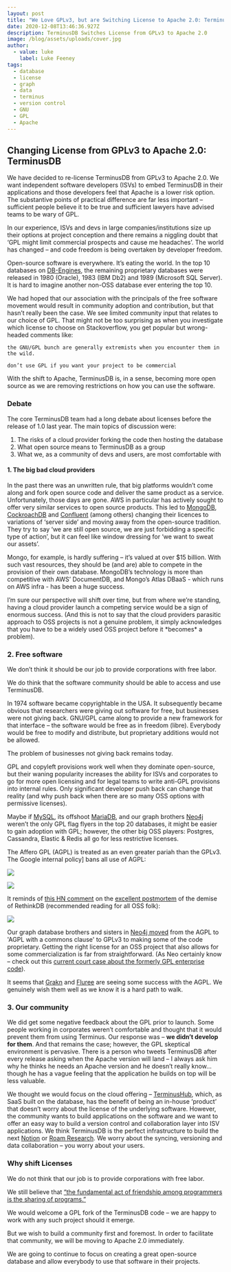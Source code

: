 ```yaml
---
layout: post
title: "We Love GPLv3, but are Switching License to Apache 2.0: TerminusDB"
date: 2020-12-08T13:46:36.927Z
description: TerminusDB Switches License from GPLv3 to Apache 2.0
image: /blog/assets/uploads/cover.jpg
author:
  - value: luke
    label: Luke Feeney
tags:
  - database
  - license
  - graph
  - data
  - terminus
  - version control
  - GNU
  - GPL
  - Apache
---
```

## Changing License from GPLv3 to Apache 2.0: TerminusDB

We have decided to re-license TerminusDB from GPLv3 to Apache 2.0. We want independent software developers (ISVs) to embed TerminusDB in their applications and those developers feel that Apache is a lower risk option. The substantive points of practical difference are far less important – sufficient people believe it to be true and sufficient lawyers have advised teams to be wary of GPL.

In our experience, ISVs and devs in large companies/institutions size up their options at project conception and there remains a niggling doubt that ‘GPL might limit commercial prospects and cause me headaches’. The world has changed – and code freedom is being overtaken by developer freedom.

Open-source software is everywhere. It’s eating the world. In the top 10 databases on [DB-Engines](https://db-engines.com/en/ranking), the remaining proprietary databases were released in 1980 (Oracle), 1983 (IBM Db2) and 1989 (Microsoft SQL Server). It is hard to imagine another non-OSS database ever entering the top 10.

We had hoped that our association with the principals of the free software movement would result in community adoption and contribution, but that hasn’t really been the case. We see limited community input that relates to our choice of GPL. That might not be too surprising as when you investigate which license to choose on Stackoverflow, you get popular but wrong-headed comments like:

`the GNU/GPL bunch are generally extremists when you encounter them in the wild.`

`don’t use GPL if you want your project to be commercial`

With the shift to Apache, TerminusDB is, in a sense, becoming more open source as we are removing restrictions on how you can use the software.

### Debate

The core TerminusDB team had a long debate about licenses before the release of 1.0 last year. The main topics of discussion were:

<ol>
<li>The risks of a cloud provider forking the code then hosting the database</li>
<li>What open source means to TerminusDB as a group</li>
<li>What we, as a community of devs and users, are most comfortable with</li>
</ol> 

#### 1. The big bad cloud providers

In the past there was an unwritten rule, that big platforms wouldn’t come along and fork open source code and deliver the same product as a service. Unfortunately, those days are gone. AWS in particular has actively sought to offer very similar services to open source products. This led to [MongoDB](https://www.mongodb.com/licensing/server-side-public-license/faq), [CockroachDB](https://www.cockroachlabs.com/blog/oss-relicensing-cockroachdb/) and [Confluent](https://www.confluent.io/confluent-community-license-faq/) (among others) changing their licences to variations of ‘server side’ and moving away from the open-source tradition. They try to say ‘we are still open source, we are just forbidding a specific type of action’, but it can feel like window dressing for ‘we want to sweat our assets’.

Mongo, for example, is hardly suffering – it’s valued at over $15 billion. With such vast resources, they should be (and are) able to compete in the provision of their own database. MongoDB’s technology is more than competitive with AWS’ DocumentDB, and Mongo’s Atlas DBaaS - which runs on AWS infra - has been a huge success.

I’m sure our perspective will shift over time, but from where we’re standing, having a cloud provider launch a competing service would be a sign of enormous success. (And this is not to say that the cloud providers parasitic approach to OSS projects is not a genuine problem, it simply acknowledges that you have to be a widely used OSS project before it \*becomes\* a problem).

### 2. Free software

We don’t think it should be our job to provide corporations with free labor.

We do think that the software community should be able to access and use TerminusDB.

In 1974 software became copyrightable in the USA. It subsequently became obvious that researchers were giving out software for free, but businesses were not giving back. GNU/GPL came along to provide a new framework for that interface – the software would be free as in freedom (libre). Everybody would be free to modify and distribute, but proprietary additions would not be allowed.

The problem of businesses not giving back remains today.

GPL and copyleft provisions work well when they dominate open-source, but their waning popularity increases the ability for ISVs and corporates to go for more open licensing and for legal teams to write anti-GPL provisions into internal rules. Only significant developer push back can change that reality (and why push back when there are so many OSS options with permissive licenses).

Maybe if [MySQL](https://db-engines.com/en/system/MySQL), its offshoot [MariaDB](https://db-engines.com/en/system/MariaDB), and our graph brothers [Neo4j](https://db-engines.com/en/system/Neo4j) weren’t the only GPL flag flyers in the top 20 databases, it might be easier to gain adoption with GPL; however, the other big OSS players: Postgres, Cassandra, Elastic & Redis all go for less restrictive licenses.

The Affero GPL (AGPL) is treated as an even greater pariah than the GPLv3. The Google internal policy] bans all use of AGPL:

![](/blog/assets/uploads/agpl-at-google.jpg)

![](/blog/assets/uploads/agpl-at-google-2.jpg)

It reminds of [this HN comment](https://news.ycombinator.com/item?id=13421608) on the [excellent postmortem](http://www.defmacro.org/2017/01/18/why-rethinkdb-failed.html) of the demise of RethinkDB (recommended reading for all OSS folk):

![](/blog/assets/uploads/agpl-hn.jpg)

Our graph database brothers and sisters in [Neo4j moved](https://neo4j.com/open-core-and-neo4j/) from the AGPL to 'AGPL with a commons clause' to GPLv3 to making some of the code proprietary. Getting the right license for an OSS project that also allows for some commercialization is far from straightforward. (As Neo certainly know – check out this [current court case about the formerly GPL enterprise code](https://public.igovsol.com/neo4j-court-records/graphfoundation/80-main.pdf)).

It seems that [Grakn](https://github.com/graknlabs/grakn) and [Fluree](https://github.com/fluree/db) are seeing some success with the AGPL. We genuinely wish them well as we know it is a hard path to walk.

### 3. Our community

We did get some negative feedback about the GPL prior to launch. Some people working in corporates weren’t comfortable and thought that it would prevent them from using Terminus. Our response was – **we didn’t develop for them**. And that remains the case; however, the GPL skeptical environment is pervasive. There is a person who tweets TerminusDB after every release asking when the Apache version will land – I always ask him why he thinks he needs an Apache version and he doesn’t really know… though he has a vague feeling that the application he builds on top will be less valuable.

We thought we would focus on the cloud offering – [TerminusHub](https://terminusdb.com/hub/), which, as SaaS built on the database, has the benefit of being an in-house ‘product’ that doesn’t worry about the license of the underlying software. However, the community wants to build applications on the software and we want to offer an easy way to build a version control and collaboration layer into ISV applications. We think TerminusDB is the perfect infrastructure to build the next [Notion](https://www.notion.so/) or [Roam Research](https://roamresearch.com/). We worry about the syncing, versioning and data collaboration – you worry about your users.

### Why shift Licenses

We do not think that our job is to provide corporations with free labor.

We still believe that [“the fundamental act of friendship among programmers is the sharing of programs.”](https://www.gnu.org/gnu/manifesto.en.html)

We would welcome a GPL fork of the TerminusDB code – we are happy to work with any such project should it emerge.

But we wish to build a community first and foremost. In order to facilitate that community, we will be moving to Apache 2.0 immediately.

We are going to continue to focus on creating a great open-source database and allow everybody to use that software in their projects.